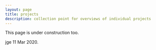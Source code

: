 ```yaml
---
layout: page
title: projects
description: collection point for overviews of individual projects
---
```


This page is under construction too. 

jge 11 Mar 2020.